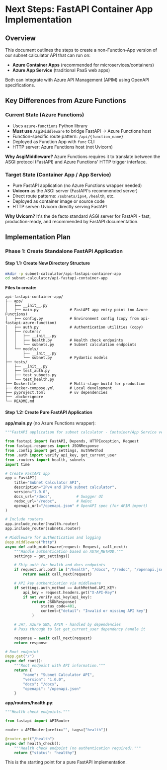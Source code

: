 # Next Steps: FastAPI Container App Implementation

## Overview

This document outlines the steps to create a non-Function-App version of our subnet calculator API that can run on:

- **Azure Container Apps** (recommended for microservices/containers)
- **Azure App Service** (traditional PaaS web apps)

Both can integrate with Azure API Management (APIM) using OpenAPI specifications.

## Key Differences from Azure Functions

### Current State (Azure Functions)

- Uses `azure-functions` Python library
- **Must use** `AsgiMiddleware` to bridge FastAPI → Azure Functions host
- Function-specific route pattern: `/api/{function_name}`
- Deployed as Function App with `func` CLI
- HTTP server: Azure Functions host (not Uvicorn)

**Why AsgiMiddleware?** Azure Functions requires it to translate between the ASGI protocol (FastAPI) and Azure Functions' HTTP trigger interface.

### Target State (Container App / App Service)

- Pure FastAPI application (no Azure Functions wrapper needed)
- **Uvicorn** as the ASGI server (FastAPI's recommended server)
- Direct route patterns: `/subnets/ipv4`, `/health`, etc.
- Deployed as container image or source code
- HTTP server: Uvicorn directly serving FastAPI

**Why Uvicorn?** It's the de facto standard ASGI server for FastAPI - fast, production-ready, and recommended by FastAPI documentation.

## Implementation Plan

### Phase 1: Create Standalone FastAPI Application

#### Step 1.1: Create New Directory Structure

```bash
mkdir -p subnet-calculator/api-fastapi-container-app
cd subnet-calculator/api-fastapi-container-app
```

**Files to create:**

```text
api-fastapi-container-app/
├── app/
│   ├── __init__.py
│   ├── main.py              # FastAPI app entry point (no Azure Functions)
│   ├── config.py            # Environment config (copy from api-fastapi-azure-function)
│   ├── auth.py              # Authentication utilities (copy)
│   ├── routers/
│   │   ├── __init__.py
│   │   ├── health.py        # Health check endpoints
│   │   └── subnets.py       # Subnet calculation endpoints
│   └── models/
│       ├── __init__.py
│       └── subnet.py        # Pydantic models
├── tests/
│   ├── __init__.py
│   ├── test_auth.py
│   ├── test_subnets.py
│   └── test_health.py
├── Dockerfile               # Multi-stage build for production
├── docker-compose.yml       # Local development
├── pyproject.toml           # uv dependencies
├── .dockerignore
└── README.md
```

#### Step 1.2: Create Pure FastAPI Application

**app/main.py** (no Azure Functions wrapper):

```python
"""FastAPI application for subnet calculator - Container/App Service version."""

from fastapi import FastAPI, Depends, HTTPException, Request
from fastapi.responses import JSONResponse
from .config import get_settings, AuthMethod
from .auth import verify_api_key, get_current_user
from .routers import health, subnets
import time

# Create FastAPI app
app = FastAPI(
    title="Subnet Calculator API",
    description="IPv4 and IPv6 subnet calculator",
    version="1.0.0",
    docs_url="/docs",           # Swagger UI
    redoc_url="/redoc",         # ReDoc
    openapi_url="/openapi.json" # OpenAPI spec (for APIM import)
)

# Include routers
app.include_router(health.router)
app.include_router(subnets.router)

# Middleware for authentication and logging
@app.middleware("http")
async def auth_middleware(request: Request, call_next):
    """Handle authentication based on AUTH_METHOD."""
    settings = get_settings()

    # Skip auth for health and docs endpoints
    if request.url.path in ["/health", "/docs", "/redoc", "/openapi.json"]:
        return await call_next(request)

    # API key authentication via middleware
    if settings.auth_method == AuthMethod.API_KEY:
        api_key = request.headers.get("X-API-Key")
        if not verify_api_key(api_key):
            return JSONResponse(
                status_code=401,
                content={"detail": "Invalid or missing API key"}
            )

    # JWT, Azure SWA, APIM - handled by dependencies
    # Pass through to let get_current_user dependency handle it

    response = await call_next(request)
    return response

# Root endpoint
@app.get("/")
async def root():
    """Root endpoint with API information."""
    return {
        "name": "Subnet Calculator API",
        "version": "1.0.0",
        "docs": "/docs",
        "openapi": "/openapi.json"
    }
```

**app/routers/health.py**:

```python
"""Health check endpoints."""

from fastapi import APIRouter

router = APIRouter(prefix="", tags=["health"])

@router.get("/health")
async def health_check():
    """Health check endpoint (no authentication required)."""
    return {"status": "healthy"}
```

This is the starting point for a pure FastAPI implementation.
